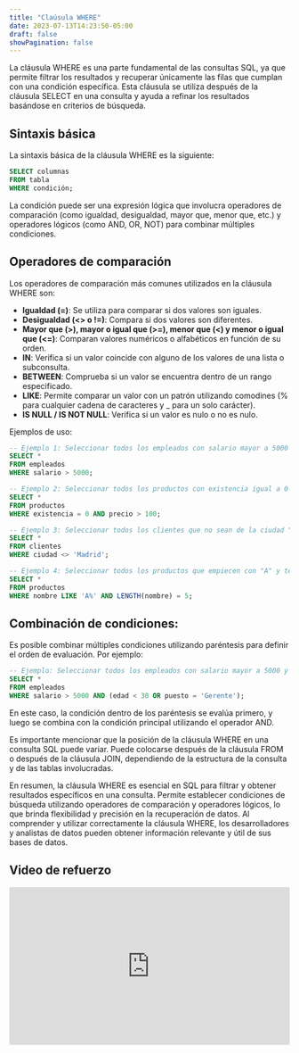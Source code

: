 ```yaml
---
title: "Claúsula WHERE"
date: 2023-07-13T14:23:50-05:00
draft: false
showPagination: false
---
```


La cláusula WHERE es una parte fundamental de las consultas SQL, ya que permite filtrar los resultados y recuperar únicamente las filas que cumplan con una condición específica. Esta cláusula se utiliza después de la cláusula SELECT en una consulta y ayuda a refinar los resultados basándose en criterios de búsqueda.

## Sintaxis básica

La sintaxis básica de la cláusula WHERE es la siguiente:

```sql
SELECT columnas
FROM tabla
WHERE condición;
```

La condición puede ser una expresión lógica que involucra operadores de comparación (como igualdad, desigualdad, mayor que, menor que, etc.) y operadores lógicos (como AND, OR, NOT) para combinar múltiples condiciones.

## Operadores de comparación

Los operadores de comparación más comunes utilizados en la cláusula WHERE son:

- **Igualdad (=)**: Se utiliza para comparar si dos valores son iguales.
- **Desigualdad (<> o !=)**: Compara si dos valores son diferentes.
- **Mayor que (>), mayor o igual que (>=), menor que (<) y menor o igual que (<=)**: Comparan valores numéricos o alfabéticos en función de su orden.
- **IN**: Verifica si un valor coincide con alguno de los valores de una lista o subconsulta.
- **BETWEEN**: Comprueba si un valor se encuentra dentro de un rango especificado.
- **LIKE**: Permite comparar un valor con un patrón utilizando comodines (% para cualquier cadena de caracteres y \_ para un solo carácter).
- **IS NULL / IS NOT NULL**: Verifica si un valor es nulo o no es nulo.

Ejemplos de uso:

```sql
-- Ejemplo 1: Seleccionar todos los empleados con salario mayor a 5000
SELECT *
FROM empleados
WHERE salario > 5000;

-- Ejemplo 2: Seleccionar todos los productos con existencia igual a 0 y precio mayor a 100
SELECT *
FROM productos
WHERE existencia = 0 AND precio > 100;

-- Ejemplo 3: Seleccionar todos los clientes que no sean de la ciudad "Madrid"
SELECT *
FROM clientes
WHERE ciudad <> 'Madrid';

-- Ejemplo 4: Seleccionar todos los productos que empiecen con "A" y tengan una longitud de 5 caracteres
SELECT *
FROM productos
WHERE nombre LIKE 'A%' AND LENGTH(nombre) = 5;
```

## Combinación de condiciones:

Es posible combinar múltiples condiciones utilizando paréntesis para definir el orden de evaluación. Por ejemplo:

```sql
-- Ejemplo: Seleccionar todos los empleados con salario mayor a 5000 y (edad menor a 30 o puesto igual a 'Gerente')
SELECT *
FROM empleados
WHERE salario > 5000 AND (edad < 30 OR puesto = 'Gerente');
```

En este caso, la condición dentro de los paréntesis se evalúa primero, y luego se combina con la condición principal utilizando el operador AND.

Es importante mencionar que la posición de la cláusula WHERE en una consulta SQL puede variar. Puede colocarse después de la cláusula FROM o después de la cláusula JOIN, dependiendo de la estructura de la consulta y de las tablas involucradas.

En resumen, la cláusula WHERE es esencial en SQL para filtrar y obtener resultados específicos en una consulta. Permite establecer condiciones de búsqueda utilizando operadores de comparación y operadores lógicos, lo que brinda flexibilidad y precisión en la recuperación de datos. Al comprender y utilizar correctamente la cláusula WHERE, los desarrolladores y analistas de datos pueden obtener información relevante y útil de sus bases de datos.

## Video de refuerzo

<div style="position: relative; padding-bottom: 56.25%; height: 0; overflow: hidden;">
  <iframe style="position: absolute; top: 0; left: 0; width: 100%; height: 100%; border:0;" src="https://www.youtube.com/embed/DFg1V-rO6Pg?start=6964&end=8752" title="YouTube video player" frameborder="0" allow="accelerometer; autoplay; clipboard-write; encrypted-media; gyroscope; picture-in-picture; web-share" allowfullscreen></iframe>
</div>